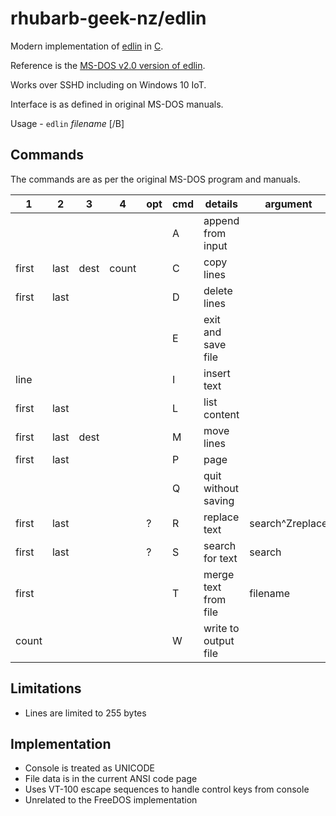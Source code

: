 # rhubarb-geek-nz/edlin

Modern implementation of [edlin](https://en.wikipedia.org/wiki/Edlin) in [C](https://en.wikipedia.org/wiki/C_(programming_language)).

Reference is the [MS-DOS v2.0 version of edlin](https://github.com/microsoft/MS-DOS/blob/main/v2.0/source/EDLIN.ASM).

Works over SSHD including on Windows 10 IoT.

Interface is as defined in original MS-DOS manuals.

Usage - `edlin` _filename_ \[/B\]

## Commands

The commands are as per the original MS-DOS program and manuals.

| 1 | 2 | 3 | 4 | opt | cmd | details | argument
|---|---|---|---|-----|-----|-------- | --------
|   |   |   |   |     | A | append from input |
| first | last | dest | count | | C | copy lines |
| first | last |  |  |  | D | delete lines |
| | | | | | E | exit and save file |
| line | | | | | I | insert text |
| first | last | | | | L | list content |
| first | last | dest | | | M | move lines |
| first | last | | | | P | page |
| | | | | | Q | quit without saving |
| first | last | | | ? | R | replace text | search^Zreplace
| first | last | | | ? | S | search for text | search
| first | | | | | T | merge text from file | filename
| count | | | | | W | write to output file |

## Limitations

- Lines are limited to 255 bytes

## Implementation

- Console is treated as UNICODE
- File data is in the current ANSI code page
- Uses VT-100 escape sequences to handle control keys from console
- Unrelated to the FreeDOS implementation
